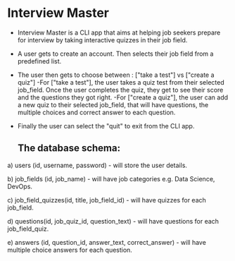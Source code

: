 # Interview Master
- Interview Master is a CLI app that aims at helping job seekers prepare for interview by taking interactive quizzes in their job field.
- A user gets to create an account. Then selects their job field from a predefined list.
- The user then gets to choose between :  ["take a test"] vs ["create a quiz"]
  -For ["take a test"], the user takes a quiz test from their selected job_field. Once the user completes the quiz, they get to see their score  and the questions they got right.
 -For ["create a quiz"], the user can add a new quiz to their selected job_field, that will have questions, the multiple choices and correct answer to each question.
- Finally the user can select the "quit" to exit from the CLI app.

    ## The database schema:
 a) users (id, username, password) - will store the user details.

 b) job_fields (id, job_name) - will have job categories e.g. Data Science, DevOps.

 c) job_field_quizzes(id, title, job_field_id) - will have quizzes for each job_field.

 d) questions(id,  job_quiz_id, question_text) -  will have questions for each job_field_quiz.

 e) answers (id, question_id, answer_text, correct_answer) - will have multiple choice answers for each question.
